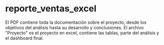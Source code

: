 # reporte_ventas_excel

El PDF contiene toda la documentación sobre el proyecto, desde los objetivos del análisis hasta su desarrollo y conclusiones.
El archivo "Proyecto" es el proyecto en excel, contiene las tablas, parte del análisis y el dashboard final.

